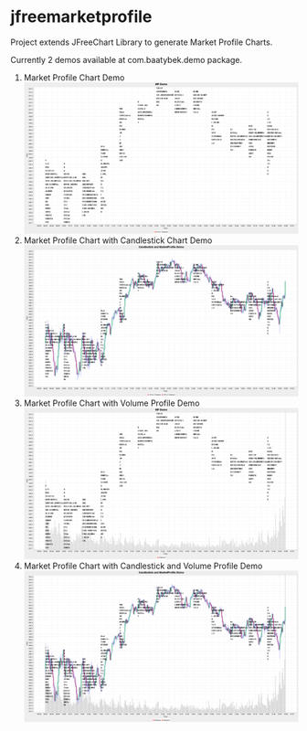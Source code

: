 # jfreemarketprofile
Project extends JFreeChart Library to generate Market Profile Charts.

Currently 2 demos available at com.baatybek.demo package. 
1. Market Profile Chart Demo
   ![alt text](https://github.com/baatybek/jfreemarketprofile/blob/chart-img/img/marketprofilechart.png?raw=true)
2. Market Profile Chart with Candlestick Chart Demo
   ![alt text](https://github.com/baatybek/jfreemarketprofile/blob/chart-img/img/tpo-candlestick.png?raw=true)
3. Market Profile Chart with Volume Profile Demo
   ![alt text](https://github.com/baatybek/jfreemarketprofile/blob/volume/img/marketvolumeprofile.png?raw=true)
4. Market Profile Chart with Candlestick and Volume Profile Demo
   ![alt text](https://github.com/baatybek/jfreemarketprofile/blob/volume/img/marketvolumecandlestick.png?raw=true)

